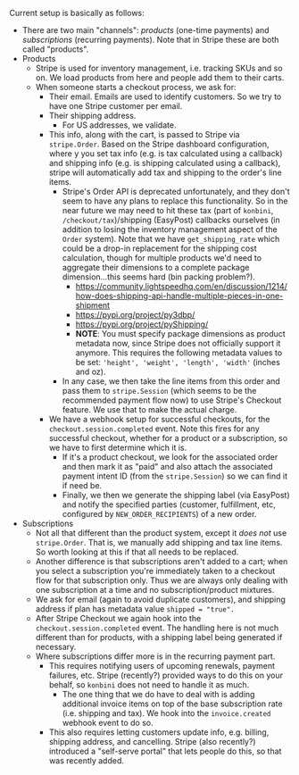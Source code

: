 Current setup is basically as follows:

- There are two main "channels": _products_ (one-time payments) and _subscriptions_ (recurring payments). Note that in Stripe these are both called "products".
- Products
    - Stripe is used for inventory management, i.e. tracking SKUs and so on. We load products from here and people add them to their carts.
    - When someone starts a checkout process, we ask for:
        - Their email. Emails are used to identify customers. So we try to have one Stripe customer per email.
        - Their shipping address.
            - For US addresses, we validate.
        - This info, along with the cart, is passed to Stripe via `stripe.Order`. Based on the Stripe dashboard configuration, where y you set tax info (e.g. is tax calculated using a callback) and shipping info (e.g. is shipping calculated using a callback), stripe will automatically add tax and shipping to the order's line items.
            - Stripe's Order API is deprecated unfortunately, and they don't seem to have any plans to replace this functionality. So in the near future we may need to hit these tax (part of `konbini`, `/checkout/tax`)/shipping (EasyPost) callbacks ourselves (in addition to losing the inventory management aspect of the `Order` system). Note that we have `get_shipping_rate` which could be a drop-in replacement for the shipping cost calculation, though for multiple products we'd need to aggregate their dimensions to a complete package dimension...this seems hard (bin packing problem?).
                - <https://community.lightspeedhq.com/en/discussion/1214/how-does-shipping-api-handle-multiple-pieces-in-one-shipment>
                - <https://pypi.org/project/py3dbp/>
                - <https://pypi.org/project/pyShipping/>
                - **NOTE**: You must specify package dimensions as product metadata now, since Stripe does not officially support it anymore. This requires the following metadata values to be set: `'height', 'weight', 'length', 'width'` (inches and oz).
            - In any case, we then take the line items from this order and pass them to `stripe.Session` (which seems to be the recommended payment flow now) to use Stripe's Checkout feature. We use that to make the actual charge.
        - We have a webhook setup for successful checkouts, for the `checkout.session.completed` event. Note this fires for any successful checkout, whether for a product or a subscription, so we have to first determine which it is.
            - If it's a product checkout, we look for the associated order and then mark it as "paid" and also attach the associated payment intent ID (from the `stripe.Session`) so we can find it if need be.
            - Finally, we then we generate the shipping label (via EasyPost) and notify the specified parties (customer, fulfillment, etc, configured by `NEW_ORDER_RECIPIENTS`) of a new order.
- Subscriptions
    - Not all that different than the product system, except it _does not_ use `stripe.Order`. That is, we manually add shipping and tax line items. So worth looking at this if that all needs to be replaced.
    - Another difference is that subscriptions aren't added to a cart; when you select a subscription you're immediately taken to a checkout flow for that subscription only. Thus we are always only dealing with one subscription at a time and no subscription/product mixtures.
    - We ask for email (again to avoid duplicate customers), and shipping address if plan has metadata value `shipped = "true".`
    - After Stripe Checkout we again hook into the `checkout.session.completed` event. The handling here is not much different than for products, with a shipping label being generated if necessary.
    - Where subscriptions differ more is in the recurring payment part.
        - This requires notifying users of upcoming renewals, payment failures, etc. Stripe (recently?) provided ways to do this on your behalf, so `konbini` does not need to handle it as much.
            - The one thing that we do have to deal with is adding additional invoice items on top of the base subscription rate (i.e. shipping and tax). We hook into the `invoice.created` webhook event to do so.
        - This also requires letting customers update info, e.g. billing, shipping address, and cancelling. Stripe (also recently?) introduced a "self-serve portal" that lets people do this, so that was recently added.